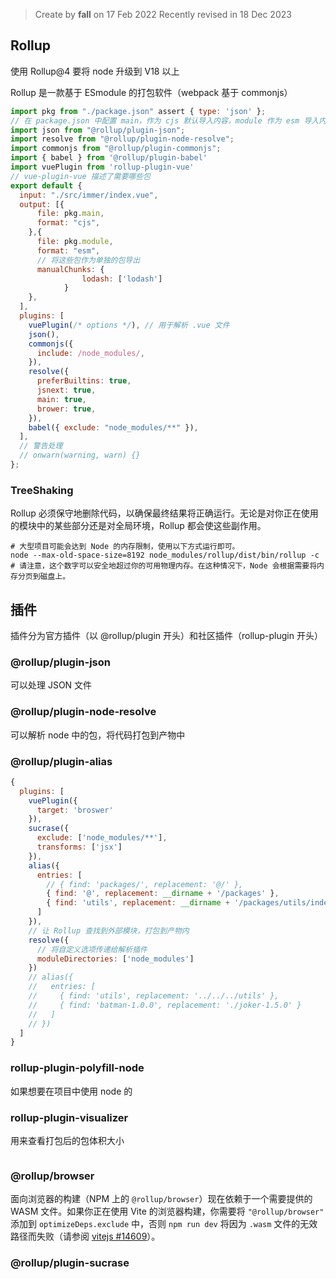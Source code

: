 > Create by **fall** on  17 Feb 2022
> Recently revised in 18 Dec 2023

## Rollup

使用 Rollup@4 要将 node 升级到 V18 以上

Rollup 是一款基于 ESmodule 的打包软件（webpack 基于 commonjs）

```js
import pkg from "./package.json" assert { type: 'json' };
// 在 package.json 中配置 main，作为 cjs 默认导入内容，module 作为 esm 导入内容
import json from "@rollup/plugin-json";
import resolve from "@rollup/plugin-node-resolve";
import commonjs from "@rollup/plugin-commonjs";
import { babel } from '@rollup/plugin-babel'
import vuePlugin from 'rollup-plugin-vue'
// vue-plugin-vue 描述了需要哪些包
export default {
  input: "./src/immer/index.vue",
  output: [{
      file: pkg.main,
      format: "cjs",
    },{
      file: pkg.module,
      format: "esm",
      // 将这些包作为单独的包导出
      manualChunks: {
				lodash: ['lodash']
			}
    },
  ],
  plugins: [
    vuePlugin(/* options */), // 用于解析 .vue 文件
    json(),
    commonjs({
      include: /node_modules/,
    }),
    resolve({
      preferBuiltins: true,
      jsnext: true,
      main: true,
      brower: true,
    }),
    babel({ exclude: "node_modules/**" }),
  ],
  // 警告处理
  // onwarn(warning, warn) {}
};
```

### TreeShaking

Rollup 必须保守地删除代码，以确保最终结果将正确运行。无论是对你正在使用的模块中的某些部分还是对全局环境，Rollup 都会使这些副作用。



```shell
# 大型项目可能会达到 Node 的内存限制，使用以下方式运行即可。
node --max-old-space-size=8192 node_modules/rollup/dist/bin/rollup -c
# 请注意，这个数字可以安全地超过你的可用物理内存。在这种情况下，Node 会根据需要将内存分页到磁盘上。
```

## 插件

插件分为官方插件（以 @rollup/plugin 开头）和社区插件（rollup-plugin 开头）

### @rollup/plugin-json

可以处理 JSON 文件

### @rollup/plugin-node-resolve

可以解析 node 中的包，将代码打包到产物中

### @rollup/plugin-alias

```js
{
  plugins: [
    vuePlugin({
      target: 'broswer'
    }),
    sucrase({
      exclude: ['node_modules/**'],
      transforms: ['jsx']
    }),
    alias({
      entries: [
        // { find: 'packages/', replacement: '@/' },
        { find: '@', replacement: __dirname + '/packages' },
        { find: 'utils', replacement: __dirname + '/packages/utils/index.js' },
      ]
    }),
    // 让 Rollup 查找到外部模块，打包到产物内
    resolve({
      // 将自定义选项传递给解析插件
      moduleDirectories: ['node_modules']
    })
    // alias({
    //   entries: [
    //     { find: 'utils', replacement: '../../../utils' },
    //     { find: 'batman-1.0.0', replacement: './joker-1.5.0' }
    //   ]
    // })
  ]
}
```

### rollup-plugin-polyfill-node

如果想要在项目中使用 node 的



### rollup-plugin-visualizer

用来查看打包后的包体积大小

```js

```

### @rollup/browser

面向浏览器的构建（NPM 上的 `@rollup/browser`）现在依赖于一个需要提供的 WASM 文件。如果你正在使用 Vite 的浏览器构建，你需要将 `"@rollup/browser"` 添加到 `optimizeDeps.exclude` 中，否则 `npm run dev` 将因为 `.wasm` 文件的无效路径而失败（请参阅 [vitejs #14609](https://github.com/vitejs/vite/issues/14609)）。

### @rollup/plugin-sucrase



































































